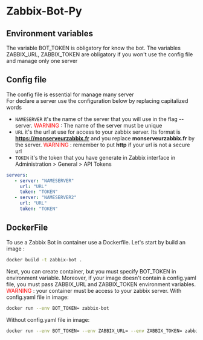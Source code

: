 # Zabbix-Bot-Py

## Environment variables
The variable BOT_TOKEN is obligatory for know the bot.
The variables ZABBIX_URL, ZABBIX_TOKEN are obligatory if you won't use the config file and manage only one server

## Config file
The config file is essential for manage many server
<br/>For declare a server use the configuration below by replacing capitalized words

* `NAMESERVER` it's the name of the server that you will use in the flag --server. <span style="color: #FF0000"> WARNING </span> : The name of the server must be unique
* `URL` it's the url at use for access to your zabbix server. Its format is **https://monserveurzabbix.fr** and you replace **monserveurzabbix.fr** by the server. <span style="color: #FF0000"> WARNING </span> : remember to put **http** if your url is not a secure url
* `TOKEN` it's the token that you have generate in Zabbix interface in Administration > General > API Tokens

```yaml
servers:
   - server: "NAMESERVER"
     url: "URL" 
     token: "TOKEN"
   - server: "NAMESERVER2"
     url: "URL" 
     token: "TOKEN"
```

## DockerFile
To use a Zabbix Bot in container use a Dockerfile. Let's start by build an image :
```sh
docker build -t zabbix-bot .
```

Next, you can create container, but you must specify BOT_TOKEN in environment variable. Moreover, if your image doesn't contain à config.yaml file, you must pass ZABBIX_URL and ZABBIX_TOKEN environment variables. <span style="color: #FF0000"> WARNING </span> : your container must be access to your zabbix server. 
With config.yaml file in image:
```sh
docker run --env BOT_TOKEN= zabbix-bot
```

Without config.yaml file in image:
```sh
docker run --env BOT_TOKEN= --env ZABBIX_URL= --env ZABBIX_TOKEN= zabbix-bot
```